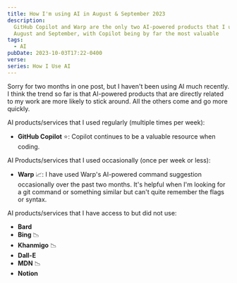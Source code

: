 ```yaml
---
title: How I'm using AI in August & September 2023
description:
  GitHub Copilot and Warp are the only two AI-powered products that I used in
  August and September, with Copilot being by far the most valuable
tags:
  - AI
pubDate: 2023-10-03T17:22-0400
verse:
series: How I Use AI
---
```


Sorry for two months in one post, but I haven't been using AI much recently. I
think the trend so far is that AI-powered products that are directly related to
my work are more likely to stick around. All the others come and go more
quickly.

AI products/services that I used regularly (multiple times per week):

- **GitHub Copilot** ⭐: Copilot continues to be a valuable resource when
  coding.

AI Products/services that I used occasionally (once per week or less):

- **Warp** 📈: I have used Warp's AI-powered command suggestion occasionally
  over the past two months. It's helpful when I'm looking for a git command or
  something similar but can't quite remember the flags or syntax.

AI products/services that I have access to but did not use:

- **Bard**
- **Bing** 📉
- **Khanmigo** 📉
- **Dall-E**
- **MDN** 📉
- **Notion**
